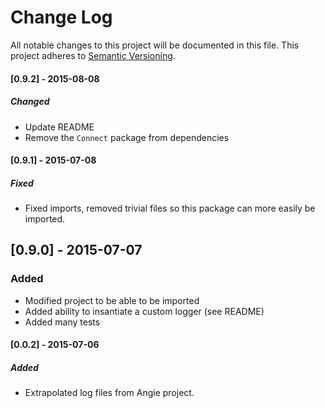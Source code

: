 # Change Log
All notable changes to this project will be documented in this file.
This project adheres to [Semantic Versioning](http://semver.org/).

#### [0.9.2] - 2015-08-08
##### Changed
- Update README
- Remove the `Connect` package from dependencies

#### [0.9.1] - 2015-07-08
##### Fixed
- Fixed imports, removed trivial files so this package can more easily be imported.

## [0.9.0] - 2015-07-07
### Added
- Modified project to be able to be imported
- Added ability to insantiate a custom logger (see README)
- Added many tests

#### [0.0.2] - 2015-07-06
##### Added
- Extrapolated log files from Angie project.